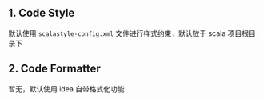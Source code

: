 
## 1. Code Style
默认使用 `scalastyle-config.xml` 文件进行样式约束，默认放于 scala 项目根目录下

## 2. Code Formatter
暂无，默认使用 idea 自带格式化功能
